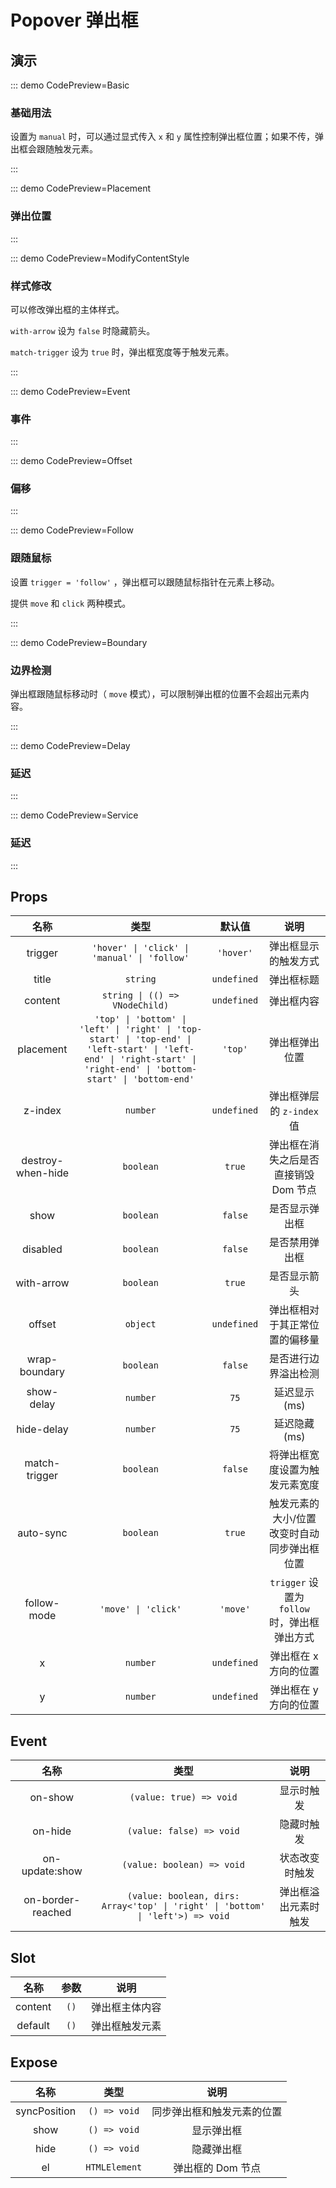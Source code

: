 # Popover 弹出框

## 演示

::: demo CodePreview=Basic

### 基础用法

设置为 `manual` 时，可以通过显式传入 `x` 和 `y` 属性控制弹出框位置；如果不传，弹出框会跟随触发元素。

<Basic />
:::

::: demo CodePreview=Placement

### 弹出位置

<Placement />
:::

::: demo CodePreview=ModifyContentStyle

### 样式修改

可以修改弹出框的主体样式。

`with-arrow` 设为 `false` 时隐藏箭头。

`match-trigger` 设为 `true` 时，弹出框宽度等于触发元素。

<ModifyContentStyle />
:::

::: demo CodePreview=Event

### 事件

<Event />
:::

::: demo CodePreview=Offset

### 偏移

<Offset />
:::

::: demo CodePreview=Follow

### 跟随鼠标

设置 `trigger = 'follow'` ，弹出框可以跟随鼠标指针在元素上移动。

提供 `move` 和 `click` 两种模式。

<Follow />
:::

::: demo CodePreview=Boundary

### 边界检测

弹出框跟随鼠标移动时（ `move` 模式），可以限制弹出框的位置不会超出元素内容。

<Boundary />

:::

::: demo CodePreview=Delay

### 延迟

<Delay />
:::

::: demo CodePreview=Service

### 延迟

<Service />
:::

## Props

|       名称        |                                                                                 类型                                                                                 |   默认值    |                     说明                     |
| :---------------: | :------------------------------------------------------------------------------------------------------------------------------------------------------------------: | :---------: | :------------------------------------------: |
|      trigger      |                                                             `'hover' \| 'click' \| 'manual' \| 'follow'`                                                             |  `'hover'`  |             弹出框显示的触发方式             |
|       title       |                                                                               `string`                                                                               | `undefined` |                  弹出框标题                  |
|      content      |                                                                    `string \| (() => VNodeChild)`                                                                    | `undefined` |                  弹出框内容                  |
|     placement     | `'top' \| 'bottom' \| 'left' \| 'right' \| 'top-start' \| 'top-end' \| 'left-start' \| 'left-end' \| 'right-start' \| 'right-end' \| 'bottom-start' \| 'bottom-end'` |   `'top'`   |                弹出框弹出位置                |
|      z-index      |                                                                               `number`                                                                               | `undefined` |          弹出框弹层的 `z-index` 值           |
| destroy-when-hide |                                                                              `boolean`                                                                               |   `true`    |    弹出框在消失之后是否直接销毁 Dom 节点     |
|       show        |                                                                              `boolean`                                                                               |   `false`   |                是否显示弹出框                |
|     disabled      |                                                                              `boolean`                                                                               |   `false`   |                是否禁用弹出框                |
|    with-arrow     |                                                                              `boolean`                                                                               |   `true`    |                 是否显示箭头                 |
|      offset       |                                                                               `object`                                                                               | `undefined` |        弹出框相对于其正常位置的偏移量        |
|   wrap-boundary   |                                                                              `boolean`                                                                               |   `false`   |             是否进行边界溢出检测             |
|    show-delay     |                                                                               `number`                                                                               |    `75`     |                 延迟显示(ms)                 |
|    hide-delay     |                                                                               `number`                                                                               |    `75`     |                 延迟隐藏(ms)                 |
|   match-trigger   |                                                                              `boolean`                                                                               |   `false`   |        将弹出框宽度设置为触发元素宽度        |
|     auto-sync     |                                                                              `boolean`                                                                               |   `true`    | 触发元素的大小/位置改变时自动同步弹出框位置  |
|    follow-mode    |                                                                         `'move' \| 'click'`                                                                          |  `'move'`   | `trigger` 设置为 `follow` 时，弹出框弹出方式 |
|         x         |                                                                               `number`                                                                               | `undefined` |            弹出框在 x 方向的位置             |
|         y         |                                                                               `number`                                                                               | `undefined` |            弹出框在 y 方向的位置             |

## Event

|       名称        |                                      类型                                       |         说明         |
| :---------------: | :-----------------------------------------------------------------------------: | :------------------: |
|      on-show      |                             `(value: true) => void`                             |      显示时触发      |
|      on-hide      |                            `(value: false) => void`                             |      隐藏时触发      |
|  on-update:show   |                           `(value: boolean) => void`                            |    状态改变时触发    |
| on-border-reached | `(value: boolean, dirs: Array<'top' \| 'right' \| 'bottom' \| 'left'>) => void` | 弹出框溢出元素时触发 |

## Slot

|  名称   | 参数 |      说明      |
| :-----: | :--: | :------------: |
| content | `()` | 弹出框主体内容 |
| default | `()` | 弹出框触发元素 |

## Expose

|     名称     |     类型      |            说明            |
| :----------: | :-----------: | :------------------------: |
| syncPosition | `() => void`  | 同步弹出框和触发元素的位置 |
|     show     | `() => void`  |         显示弹出框         |
|     hide     | `() => void`  |         隐藏弹出框         |
|      el      | `HTMLElement` |     弹出框的 Dom 节点      |

